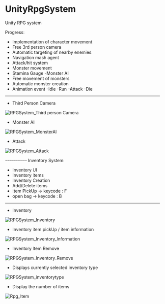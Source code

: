 # UnityRpgSystem

Unity RPG system

Progress:
- Implementation of character movement
- Free 3rd person camera
- Automatic targeting of nearby enemies
- Navigation mash agent
- Attack/hit system
- Monster movement
- Stamina Gauge
-Monster AI
- Free movement of monsters
- Automatic monster creation
- Animation event
   -Idle
   -Run
   -Attack
   -Die
   
--------------------------------------
- Third Person Camera

![RPGSystem_Third person Camera](https://user-images.githubusercontent.com/92620792/218300650-790de529-3606-4838-92fe-b047f64c961e.gif)

   
- Monster AI

![RPGSystem_MonsterAI](https://user-images.githubusercontent.com/92620792/218299546-64c0c43b-76af-4697-a5c0-da81a28d37f7.gif)


- Attack

![RPGSystem_Attack](https://user-images.githubusercontent.com/92620792/218299609-e6f20f13-a736-466f-a252-d2f601c25f7d.gif)

----------- Inventory System

- Inventory UI
- Inventory items
- Inventory Creation
- Add/Delete items
- Item PickUp -> keycode : F
- open bag -> keycode : B

----------------------------------------
- Inventory

![RPGSystem_Inventory](https://user-images.githubusercontent.com/92620792/218300018-58f06e1c-c718-4e93-8fde-9d05f94b6787.gif)


- Inventory item pickUp / item information

![RPGSystem_Inventory_Information](https://user-images.githubusercontent.com/92620792/218300163-fc98c23a-26dc-478e-865f-445f17947457.gif)


- Inventory Item Remove

![RPGSystem_Inventory_Remove](https://user-images.githubusercontent.com/92620792/218300244-9255394f-f480-49ec-8155-b0f6603d7a56.gif)

- Displays currently selected inventory type

![RPGSystem_inventorytype](https://user-images.githubusercontent.com/92620792/218427763-524d8011-958d-4ed2-839a-d055a892e202.gif)


- Display the number of items


![Rpg_Item](https://user-images.githubusercontent.com/92620792/218425874-5330583a-53a9-42ac-b48c-3145ddcf2046.png)
